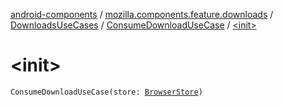 [android-components](../../../index.md) / [mozilla.components.feature.downloads](../../index.md) / [DownloadsUseCases](../index.md) / [ConsumeDownloadUseCase](index.md) / [&lt;init&gt;](./-init-.md)

# &lt;init&gt;

`ConsumeDownloadUseCase(store: `[`BrowserStore`](../../../mozilla.components.browser.state.store/-browser-store/index.md)`)`